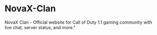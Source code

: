 # NovaX-Clan
NovaX Clan - Official website for Call of Duty 1.1 gaming community with live chat, server status, and more."
